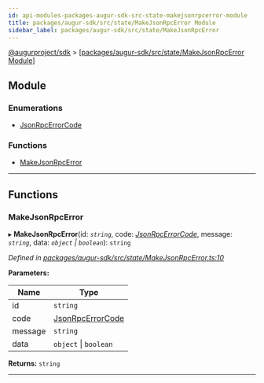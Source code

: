 ```yaml
---
id: api-modules-packages-augur-sdk-src-state-makejsonrpcerror-module
title: packages/augur-sdk/src/state/MakeJsonRpcError Module
sidebar_label: packages/augur-sdk/src/state/MakeJsonRpcError
---
```


[@augurproject/sdk](api-readme.md) > [[packages/augur-sdk/src/state/MakeJsonRpcError Module]](api-modules-packages-augur-sdk-src-state-makejsonrpcerror-module.md)

## Module

### Enumerations

* [JsonRpcErrorCode](api-enums-packages-augur-sdk-src-state-makejsonrpcerror-jsonrpcerrorcode.md)

### Functions

* [MakeJsonRpcError](api-modules-packages-augur-sdk-src-state-makejsonrpcerror-module.md#makejsonrpcerror)

---

## Functions

<a id="makejsonrpcerror"></a>

###  MakeJsonRpcError

▸ **MakeJsonRpcError**(id: *`string`*, code: *[JsonRpcErrorCode](api-enums-packages-augur-sdk-src-state-makejsonrpcerror-jsonrpcerrorcode.md)*, message: *`string`*, data: *`object` \| `boolean`*): `string`

*Defined in [packages/augur-sdk/src/state/MakeJsonRpcError.ts:10](https://github.com/AugurProject/augur/blob/b4365d6894/packages/augur-sdk/src/state/MakeJsonRpcError.ts#L10)*

**Parameters:**

| Name | Type |
| ------ | ------ |
| id | `string` |
| code | [JsonRpcErrorCode](api-enums-packages-augur-sdk-src-state-makejsonrpcerror-jsonrpcerrorcode.md) |
| message | `string` |
| data | `object` \| `boolean` |

**Returns:** `string`

___

